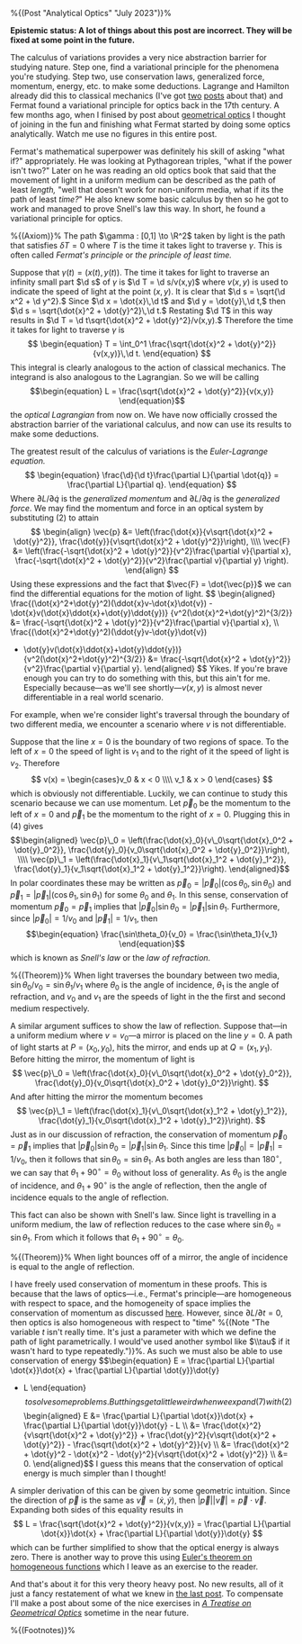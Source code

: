 %{(Post "Analytical Optics" "July 2023")}%

**Epistemic status: A lot of things about this post are
incorrect. They will be fixed at some point in the future.**


The calculus of variations provides a very nice abstraction barrier
for studying nature. Step one, find a variational principle for the
phenomena you're studying. Step two, use conservation laws, generalized
force, momentum, energy, etc. to make some deductions. Lagrange and
Hamilton already did this to classical mechanics (I've got 
[two](../lanlifshitz_1/notes.html) [posts](../lanlifshitz_2/notes.html)
about that) and Fermat found a variational principle for optics back
in the 17th century. A few months ago, when I finised by post about 
[geometrical optics](../optics/optics.html) I thought of joining in the 
fun and finishing what Fermat started by doing some optics analytically.
Watch me use no figures in this entire post.

Fermat's mathematical superpower was definitely his skill of asking "what if?"
appropriately. He was looking at Pythagorean triples, "what if the power isn't 
two?" Later on he was reading an old optics book that said that the movement
of light in a uniform medium can be described as the path of least *length,*
"well that doesn't work for non-uniform media, what if its the path of least
*time?*" He also knew some basic calculus by then so he got to work and managed
to prove Snell's law this way. In short, he found a variational principle
for optics.

%{(Axiom)}% The path $\gamma : [0,1] \to \R^2$ taken by light is the path
that satisfies $\delta T = 0$ where $T$ is the time it takes light to traverse
$\gamma.$ This is often called *Fermat's principle* or *the principle of least 
time.*

Suppose that $\gamma(t) = (x(t), y(t)).$ The time it takes for light
to traverse an infinity small part $\d s$ of $\gamma$ is $\d T = \d s/v(x,y)$ 
where $v(x,y)$ is used to indicate the speed of light at the point $(x,y).$ It 
is clear that $\d s = \sqrt{\d x^2 + \d y^2}.$ Since $\d x = \dot{x}\,\d t$ 
and $\d y = \dot{y}\,\d t,$ then $\d s = \sqrt{\dot{x}^2 + \dot{y}^2}\,\d t.$
Restating $\d T$ in this way results in $\d T = \d t\sqrt{\dot{x}^2 + 
\dot{y}^2}/v(x,y).$ Therefore the time it takes for light to traverse $\gamma$ 
is
$$
\begin{equation}
T = \int_0^1 \frac{\sqrt{\dot{x}^2 + \dot{y}^2}}{v(x,y)}\,\d t.
\end{equation}
$$
This integral is clearly analogous to the action of classical mechanics. The
integrand is also analogous to the Lagrangian. So we will be calling
$$\begin{equation}
L = \frac{\sqrt{\dot{x}^2 + \dot{y}^2}}{v(x,y)}
\end{equation}$$ 
the *optical Lagrangian* from now on. We have now officially crossed the
abstraction barrier of the variational calculus, and now can use its results
to make some deductions.

The greatest result of the calculus of variations is the *Euler-Lagrange 
equation.*
$$
\begin{equation}
\frac{\d}{\d t}\frac{\partial L}{\partial \dot{q}} = \frac{\partial L}{\partial q}.
\end{equation}
$$
Where $\partial L/\partial \dot{q}$ is the *generalized momentum* and 
$\partial L/\partial q$ is the *generalized force*. We may find the momentum
and force in an optical system by substituting (2) to attain
$$
\begin{align}
\vec{p} &= \left(\frac{\dot{x}}{v\sqrt{\dot{x}^2 + \dot{y}^2}}, 
                 \frac{\dot{y}}{v\sqrt{\dot{x}^2 + \dot{y}^2}}\right), \\\\
\vec{F} &= \left(\frac{-\sqrt{\dot{x}^2 + \dot{y}^2}}{v^2}\frac{\partial v}{\partial x},
                 \frac{-\sqrt{\dot{x}^2 + \dot{y}^2}}{v^2}\frac{\partial v}{\partial y}
           \right).
\end{align}
$$
Using these expressions and the fact that $\vec{F} = \dot{\vec{p}}$ we can find the
differential equations for the motion of light.
$$
\begin{aligned}
\frac{(\dot{x}^2+\dot{y}^2)(\ddot{x}v-\dot{x}\dot{v}) -
\dot{x}v(\dot{x}\ddot{x}+\dot{y}\ddot{y})}
{v^2(\dot{x}^2+\dot{y}^2)^{3/2}} &= 
\frac{-\sqrt{\dot{x}^2 + \dot{y}^2}}{v^2}\frac{\partial v}{\partial x}, \\\\
\frac{(\dot{x}^2+\dot{y}^2)(\ddot{y}v-\dot{y}\dot{v})
- \dot{y}v(\dot{x}\ddot{x}+\dot{y}\ddot{y})}
{v^2(\dot{x}^2+\dot{y}^2)^{3/2}} &= 
\frac{-\sqrt{\dot{x}^2 + \dot{y}^2}}{v^2}\frac{\partial v}{\partial y}.
\end{aligned}
$$
Yikes. If you're brave enough you can try to do something with this, but this
ain't for me. Especially because—as we'll see shortly—$v(x,y)$ is almost never
differentiable in a real world scenario. 

For example, when we're consider light's traversal through the boundary
of two different media, we encounter a scenario where $v$ is not differentiable.

Suppose that the line $x = 0$ is the boundary of two regions of space.
To the left of $x=0$ the speed of light is $v_1$ and to the right of it
the speed of light is $v_2.$ Therefore
$$
v(x) = \begin{cases}v_0 & x < 0 \\\\ v_1 & x > 0 \end{cases}
$$
which is obviously not differentiable. Luckily, we can continue to study
this scenario because we can use momentum. Let $\vec{p}_0$ be the momentum
to the left of $x=0$ and $\vec{p}_1$ be the momentum to the right of $x=0.$
Plugging this in (4) gives
$$\begin{aligned}
\vec{p}\_0 = \left(\frac{\dot{x}_0}{v\_0\sqrt{\dot{x}_0^2 + \dot{y}_0^2}}, 
                 \frac{\dot{y}_0}{v_0\sqrt{\dot{x}_0^2 + \dot{y}_0^2}}\right), \\\\
\vec{p}\_1 = \left(\frac{\dot{x}_1}{v\_1\sqrt{\dot{x}_1^2 + \dot{y}_1^2}}, 
                 \frac{\dot{y}_1}{v_1\sqrt{\dot{x}_1^2 + \dot{y}_1^2}}\right).
\end{aligned}$$
In polar coordinates these may be written as $\vec{p}_0 = 
|\vec{p}_0|(\cos\theta_0,\sin\theta_0)$ and $\vec{p}_1 = 
|\vec{p}_1|(\cos\theta_1,\sin\theta_1)$ for some $\theta_0$ and $\theta_1.$
In this sense, conservation of momentum $\vec{p}_0 = \vec{p}_1$ implies
that $|\vec{p}_0|\sin\theta_0 = |\vec{p}_1|\sin\theta_1.$ Furthermore,
since $|\vec{p}_0| = 1/v_0$ and $|\vec{p}_1| = 1/v_1,$ then
$$\begin{equation}
\frac{\sin\theta_0}{v_0} = \frac{\sin\theta_1}{v_1}
\end{equation}$$
which is known as *Snell's law* or the *law of refraction.*

%{(Theorem)}% When light traverses the boundary between two media,
$\sin\theta_0/v_0 = \sin\theta_1/v_1$ where $\theta_0$ is the angle
of incidence, $\theta_1$ is the angle of refraction, and $v_0$ and 
$v_1$ are the speeds of light in the the first and second medium 
respectively.

A similar argument suffices to show the law of reflection. Suppose 
that—in a uniform medium where $v = v_0$—a mirror is placed on the 
line $y=0.$ A path of light starts at $P=(x_0, y_0),$ hits the mirror,
and ends up at $Q=(x_1, y_1).$ Before hitting the mirror, the momentum
of light is
$$
\vec{p}\_0 = \left(\frac{\dot{x}_0}{v\_0\sqrt{\dot{x}_0^2 + \dot{y}_0^2}}, 
                   \frac{\dot{y}_0}{v_0\sqrt{\dot{x}_0^2 + \dot{y}_0^2}}\right).
$$
And after hitting the mirror the momentum becomes
$$
\vec{p}\_1 = \left(\frac{\dot{x}_1}{v\_0\sqrt{\dot{x}_1^2 + \dot{y}_1^2}}, 
                   \frac{\dot{y}_1}{v_0\sqrt{\dot{x}_1^2 + \dot{y}_1^2}}\right).
$$
Just as in our discussion of refraction, the conservation of momentum
$\vec{p}_0 = \vec{p}_1$ implies that $|\vec{p}_0|\sin\theta_0 = 
|\vec{p}_1|\sin\theta_1.$ Since this time $|\vec{p}_0| = |\vec{p}_1| = 1/v_0,$
then it follows that $\sin\theta_0 = \sin\theta_1.$ As both angles are less than
$180^\circ,$ we can say that $\theta_1 + 90^\circ = \theta_0$ without loss of
generality. As $\theta_0$ is the angle of incidence, and $\theta_1 + 90^\circ$
is the angle of reflection, then the angle of incidence equals to the angle
of reflection.

This fact can also be shown with Snell's law. Since light is travelling in a
uniform medium, the law of reflection reduces to the case where $\sin\theta_0
= \sin\theta_1.$ From which it follows that $\theta_1 + 90^\circ = \theta_0.$

%{(Theorem)}% When light bounces off of a mirror, the angle of incidence
is equal to the angle of reflection.

I have freely used conservation of momentum in these proofs. This is because
that the laws of optics—i.e., Fermat's principle—are homogeneous with respect
to space, and the homogeneity of space implies the conservation of momentum
as discussed [here](../lanlifshitz_2/notes.html#mom). However, since 
$\partial L/\partial t = 0,$ then optics is also homogeneous with respect to "time"
%{(Note "The variable $t$ isn't really time. It's just a parameter with which we 
define the path of light parametrically. I would've used another symbol like 
$\\tau$ if it wasn't hard to type repeatedly.")}%. As such we must also be able 
to use conservation of energy
$$\begin{equation}
E = \frac{\partial L}{\partial \dot{x}}\dot{x} + \frac{\partial L}{\partial \dot{y}}\dot{y}
- L
\end{equation}$$
to solve some problems. But things get a little weird when we expand (7) with (2)
$$\begin{aligned}
E &= \frac{\partial L}{\partial \dot{x}}\dot{x} + \frac{\partial L}{\partial \dot{y}}\dot{y} - L
\\\\
&= \frac{\dot{x}^2}{v\sqrt{\dot{x}^2 + \dot{y}^2}} + 
   \frac{\dot{y}^2}{v\sqrt{\dot{x}^2 + \dot{y}^2}} -
   \frac{\sqrt{\dot{x}^2 + \dot{y}^2}}{v} \\\\
&= \frac{\dot{x}^2 + \dot{y}^2 - \dot{x}^2 - \dot{y}^2}{v\sqrt{\dot{x}^2 + \dot{y}^2}} \\\\
&= 0.
\end{aligned}$$
I guess this means that the conservation of optical energy is much
simpler than I thought!

A simpler derivation of this can be given by some geometric intuition. Since
the direction of $\vec{p}$ is the same as $\vec{v} = (\dot{x}, \dot{y}),$
then $|\vec{p}||\vec{v}| = \vec{p}\cdot\vec{v}.$ Expanding both sides of
this equality results in
$$
L = \frac{\sqrt{\dot{x}^2 + \dot{y}^2}}{v(x,y)} = 
\frac{\partial L}{\partial \dot{x}}\dot{x} + \frac{\partial L}{\partial \dot{y}}\dot{y}
$$
which can be further simplified to show that the optical energy is always zero.
There is another way to prove this using 
[Euler's theorem on homogeneous functions](../lanlifshitz_2/notes.html#Energy)
which I leave as an exercise to the reader.

And that's about it for this very theory heavy post. No new results, all of
it just a fancy restatement of what we knew in [the last post](../optics/optics.html).
To compensate I'll make a post about some of the nice exercises in 
[*A Treatise on Geometrical Optics*](https://archive.org/details/atreatiseongeom00hermgoog/page/n22/mode/1up) sometime in the near future.

%{(Footnotes)}%
